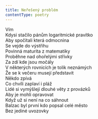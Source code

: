 ```yaml
---
title: Neřešený problém
contentType: poetry
---
```


<section>

Vím  
Kdysi stačilo pánům logaritmické pravítko  
Aby spočítali která odmocnina  
Se vejde do výstřihu  
Povinná maturita z matematiky  
Proběhne nad ohořelými střívky  
Za zdí kde jsou močály  
V některých rovnicích je tolik neznámých  
Že se k večeru musejí představit  
Někdo zpívá  
Co chvíli zaplaví i pláž  
Lidé si vymýšlejí dlouhé věty z provázků  
Aby je mohli opravovat  
Když už si není na co sáhnout  
Balzac byl první kdo popsal celé město  
Bez jediné uvozovky

</section>
